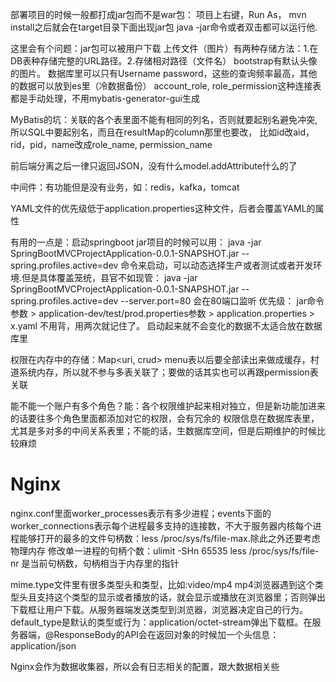 部署项目的时候一般都打成jar包而不是war包：
项目上右键，Run As， mvn install之后就会在target目录下面出现jar包
java -jar命令或者双击都可以运行他.

这里会有个问题：jar包可以被用户下载
上传文件（图片）有两种存储方法：1.在DB表种存储完整的URL路径。2.存储相对路径（文件名）
bootstrap有默认头像的图片。
数据库里可以只有Username password，这些的查询频率最高，其他的数据可以放到es里（冷数据备份）
account_role, role_permission这种连接表都是手动处理，不用mybatis-generator-gui生成

MyBatis的坑：关联的各个表里面不能有相同的列名，否则就要起别名避免冲突, 所以SQL中要起别名，而且在resultMap的column那里也要改，
比如id改aid，rid，pid，name改成role_name, permission_name

前后端分离之后一律只返回JSON，没有什么model.addAttribute什么的了

中间件：有功能但是没有业务，如：redis，kafka，tomcat

YAML文件的优先级低于application.properties这种文件，后者会覆盖YAML的属性

有用的一点是：启动springboot jar项目的时候可以用：
java -jar SpringBootMVCProjectApplication-0.0.1-SNAPSHOT.jar --spring.profiles.active=dev
命令来启动，可以动态选择生产或者测试或者开发环境.但是具体覆盖笼统，县官不如现管：
java -jar SpringBootMVCProjectApplication-0.0.1-SNAPSHOT.jar --spring.profiles.active=dev --server.port=80
会在80端口监听
优先级： jar命令参数 > application-dev/test/prod.properties参数 > application.properties > x.yaml
不用背，用两次就记住了。
启动起来就不会变化的数据不太适合放在数据库里

权限在内存中的存储：Map<uri, crud>
menu表以后要全部读出来做成缓存，村道系统内存，所以就不参与多表关联了；要做的话其实也可以再跟permission表关联

能不能一个账户有多个角色？能：各个权限维护起来相对独立，但是新功能加进来的话要往多个角色里面都添加对它的权限，会有冗余的
权限信息在数据库表里，尤其是多对多的中间关系表里；不能的话，生数据库空间，但是后期维护的时候比较麻烦


# Nginx
nginx.conf里面worker_processes表示有多少进程；events下面的worker_connections表示每个进程最多支持的连接数，不大于服务器内核每个进程能够打开的最多的文件句柄数：less /proc/sys/fs/file-max.除此之外还要考虑物理内存
修改单一进程的句柄个数：ulimit -SHn 65535 
less /proc/sys/fs/file-nr 是当前句柄数，句柄相当于内存里的指针

mime.type文件里有很多类型头和类型，比如:video/mp4   mp4浏览器遇到这个类型头且支持这个类型的显示或者播放的话，就会显示或播放在浏览器里；否则弹出下载框让用户下载。从服务器端发送类型到浏览器，浏览器决定自己的行为。
default_type是默认的类型或行为：application/octet-stream弹出下载框。在服务器端，@ResponseBody的API会在返回对象的时候加一个头信息：application/json

Nginx会作为数据收集器，所以会有日志相关的配置，跟大数据相关些
